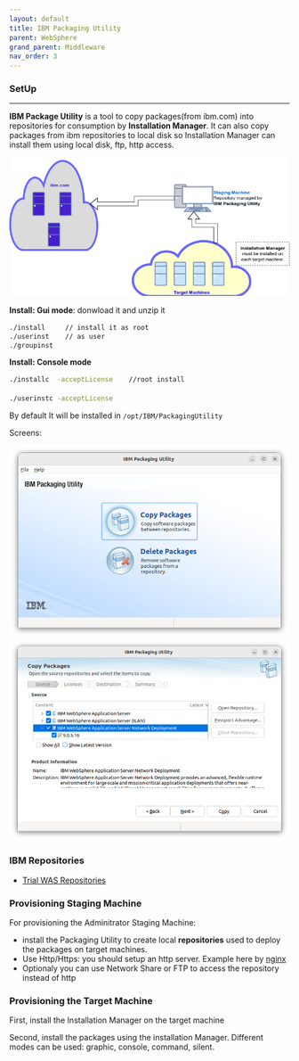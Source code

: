 ```yaml
---
layout: default
title: IBM Packaging Utility
parent: WebSphere
grand_parent: Middleware
nav_order: 3
---
```


### SetUp
----------------------------------------------------------------------------------
**IBM Package Utility** is a tool to copy packages(from ibm.com) into repositories for consumption by **Installation Manager**. It can also copy packages from ibm repositories to local disk so Installation Manager can install them using local disk, ftp, http access.

![alt](/docs/images/ibm-packaging-utility-2.png)

**Install: Gui mode**: donwload it and unzip it

	./install     // install it as root	
	./userinst    // as user
	./groupinst

**Install: Console mode**
~~~sh
./installc	-acceptLicense    //root install

./userinstc -acceptLicense
~~~

By default It will be installed in `/opt/IBM/PackagingUtility`

Screens:

![a](/docs/images/ibm-packaging-utility-main.png)
![b](/docs/images/ibm-packaging-utility-copy.png)

### IBM Repositories
- [Trial WAS Repositories](https://www.ibm.com/docs/en/was/9.0.5?topic=installation-online-product-repositories-websphere-application-server-offerings)

### Provisioning Staging Machine
For provisioning the Adminitrator Staging Machine: 
- install the Packaging Utility to create local **repositories** used to deploy the packages on target machines. 
- Use Http/Https: you should setup an http server. Example here by [nginx](/docs/middleware/nginx/#nginx-as-a-static-file-server)
- Optionaly you can use Network Share or FTP to access the repository instead of http

### Provisioning the Target Machine
First, install the Installation Manager on the target machine

Second, install the packages using the installation Manager. Different modes can be used: graphic, console, command, silent.
